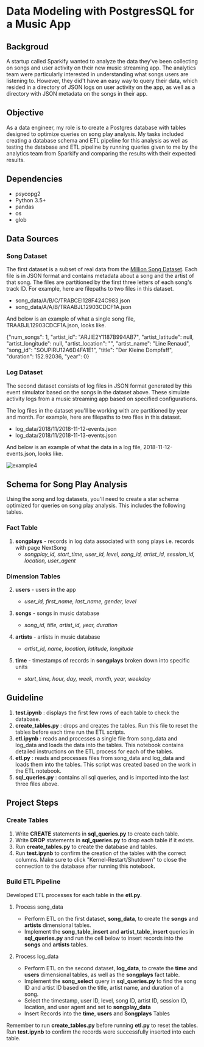 # Data Modeling with PostgresSQL for a Music App

## Backgroud

A startup called Sparkify wanted to analyze the data they've been collecting on songs and user activity on their new music streaming app. The analytics team were particularly interested in understanding what songs users are listening to. However, they did't have an easy way to query their data, which resided in a directory of JSON logs on user activity on the app, as well as a directory with JSON metadata on the songs in their app.

## Objective

As a data engineer, my role is to create a Postgres database with tables designed to optimize queries on song play analysis. My tasks included creating a database schema and ETL pipeline for this analysis as well as testing the database and ETL pipeline by running queries given to me by the analytics team from Sparkify and comparing the results with their expected results.

## Dependencies

- psycopg2
- Python 3.5+
- pandas
- os
- glob

## Data Sources

### Song Dataset

The first dataset is a subset of real data from the [Million Song Dataset](http://millionsongdataset.com/). Each file is in JSON format and contains metadata about a song and the artist of that song. The files are partitioned by the first three letters of each song's track ID. For example, here are filepaths to two files in this dataset.

- song_data/A/B/C/TRABCEI128F424C983.json
- song_data/A/A/B/TRAABJL12903CDCF1A.json

And below is an example of what a single song file, TRAABJL12903CDCF1A.json, looks like.

{"num_songs": 1, "artist_id": "ARJIE2Y1187B994AB7", "artist_latitude": null, "artist_longitude": null, "artist_location": "", "artist_name": "Line Renaud", "song_id": "SOUPIRU12A6D4FA1E1", "title": "Der Kleine Dompfaff", "duration": 152.92036, "year": 0}

### Log Dataset
The second dataset consists of log files in JSON format generated by this event simulator based on the songs in the dataset above. These simulate activity logs from a music streaming app based on specified configurations.

The log files in the dataset you'll be working with are partitioned by year and month. For example, here are filepaths to two files in this dataset.

- log_data/2018/11/2018-11-12-events.json
- log_data/2018/11/2018-11-13-events.json

And below is an example of what the data in a log file, 2018-11-12-events.json, looks like.

![example4](https://github.com/Ericliu249/Sparkify/blob/master/pic/example4.png)

## Schema for Song Play Analysis
Using the song and log datasets, you'll need to create a star schema optimized for queries on song play analysis. This includes the following tables.

### Fact Table
1. **songplays** - records in log data associated with song plays i.e. records with page NextSong
     - *songplay_id, start_time, user_id, level, song_id, artist_id, session_id, location, user_agent*

### Dimension Tables
2. **users** - users in the app
     - *user_id, first_name, last_name, gender, level*
     
3. **songs** - songs in music database
     - *song_id, title, artist_id, year, duration*

4. **artists** - artists in music database
     - *artist_id, name, location, latitude, longitude*
     
5. **time** - timestamps of records in **songplays** broken down into specific units
     - *start_time, hour, day, week, month, year, weekday*
     
## Guideline
1. **test.ipynb** : displays the first few rows of each table to check the database.
2. **create_tables.py** : drops and creates the tables. Run this file to reset the tables before each time run the ETL scripts.
3. **etl.ipynb** : reads and processes a single file from song_data and log_data and loads the data into the tables. This notebook contains detailed instructions on the ETL process for each of the tables.
4. **etl.py** : reads and processes files from song_data and log_data and loads them into the tables.  This script was created based on the work in the ETL notebook.
5. **sql_queries.py** : contains all sql queries, and is imported into the last three files above.

## Project Steps

### Create Tables
1. Write **CREATE** statements in **sql_queries.py** to create each table.
2. Write **DROP** statements in **sql_queries.py** to drop each table if it exists.
3. Run **create_tables.py** to create the database and tables.
4. Run **test.ipynb** to confirm the creation of the tables with the correct columns. Make sure to click "Kernel-Restart/Shutdown" to close the connection to the database after running this notebook.

### Build ETL Pipeline
Developed ETL processes for each table in the **etl.py**. 

1. Process song_data
    - Perform ETL on the first dataset, **song_data**, to create the **songs** and **artists** dimensional tables.
    - Implement the **song_table_insert** and **artist_table_insert** queries in **sql_queries.py** and run the cell below to insert records into the **songs** and **artists** tables. 
    
2. Process log_data
    - Perform ETL on the second dataset, **log_data**, to create the **time** and **users** dimensional tables, as well as the **songplays** fact table.
    - Implement the **song_select** query in **sql_queries.py** to find the song ID and artist ID based on the title, artist name, and duration of a song.
    - Select the timestamp, user ID, level, song ID, artist ID, session ID, location, and user agent and set to **songplay_data**
    - Insert Records into the **time**, **users** and **Songplays** Tables
    
Remember to run **create_tables.py** before running **etl.py** to reset the tables. Run **test.ipynb** to confirm the records were successfully inserted into each table.
